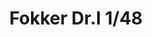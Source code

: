 ---
title: "Fokker Dr.I  1/48"
price: 2750.00 
desc: "PROFIPACK, Fokker Dr.I  1/48, razmera: 1/48"
img_path: "/assets/img/8162.jpg"
brand: AMMO
available: true
special_offer: false
new: false
soon: false
cat: "Plasticne-Makete"
subcat: "PM-EDUARD"
subsubcat: ""
sifra: "8162"
---